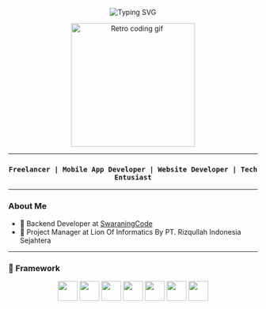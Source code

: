 <p align="center">
  <img src="https://readme-typing-svg.herokuapp.com?font=Fira+Code&size=24&pause=1000&center=true&vCenter=true&color=FF6EC7&width=500&lines=Hi+%F0%9F%91%8B%2C+I'm+Ijunnn!;Website+Dev+%7C+Tech+Enthusiast" alt="Typing SVG" />
</p>

<p align="center">
  <img src="https://media.giphy.com/media/f3iwJFOVOwuy7K6FFw/giphy.gif" width="250" alt="Retro coding gif"/>
</p>

---

<h3 align="center"><code>Freelancer | Mobile App Developer | Website Developer | Tech Entusiast</code></h3>

---

### About Me

- 💼 Backend Developer at [SwaraningCode](https://swaraningcode.com/)
- 💼 Project Manager at Lion Of Informatics By PT. Rizqullah Indonesia Sejahtera

---

### 🧰 Framework

<p align="center">
  <img src="https://cdn.jsdelivr.net/gh/devicons/devicon/icons/react/react-original.svg" width="40"/>
  <img src="https://cdn.jsdelivr.net/gh/devicons/devicon@latest/icons/laravel/laravel-original-wordmark.svg" width="40"/>
  <img src="https://cdn.jsdelivr.net/gh/devicons/devicon@latest/icons/codeigniter/codeigniter-plain-wordmark.svg" width="40"/>
  <img src="https://cdn.jsdelivr.net/gh/devicons/devicon@latest/icons/tailwindcss/tailwindcss-original.svg" width="40"/>
  <img src="https://cdn.jsdelivr.net/gh/devicons/devicon@latest/icons/bootstrap/bootstrap-original-wordmark.svg" width="40"/>
  <img src="https://cdn.jsdelivr.net/gh/devicons/devicon@latest/icons/flutter/flutter-original.svg" width="40"/>
  <img src="https://cdn.jsdelivr.net/gh/devicons/devicon@latest/icons/figma/figma-original.svg" width="40"/>
</p>



